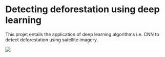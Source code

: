 # Detecting deforestation using deep learning

This projet entails the application of deep learning algorithms i.e. CNN to detect deforestation using satellite imagery.

<img class="ui medium right floated rounded image" src="../results/predict_2.PNG">
